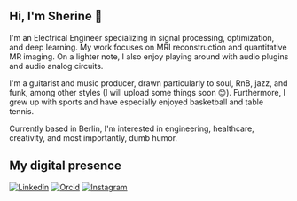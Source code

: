 ##  Hi, I'm Sherine 🌿

I'm an Electrical Engineer specializing in signal processing, optimization, and deep learning. My work focuses on MRI reconstruction and quantitative MR imaging. On a lighter note, I also enjoy playing around with audio plugins and audio analog circuits.

I'm a guitarist and music producer, drawn particularly to soul, RnB, jazz, and funk, among other styles (I will upload some things soon 😊). Furthermore, I grew up with sports and have especially enjoyed basketball and table tennis.

Currently based in Berlin, I'm interested in engineering, healthcare, creativity, and most importantly, dumb humor.

## My digital presence
[![Linkedin](https://img.shields.io/badge/linkedin-%230077B5.svg?style=for-the-badge&logo=linkedin&logoColor=white)](https://www.linkedin.com/in/sherinebrahma/)
[![Orcid](https://img.shields.io/badge/orcid-A6CE39?style=for-the-badge&logo=orcid&logoColor=white)](https://orcid.org/0000-0003-4340-6513)
[![Instagram](https://img.shields.io/badge/Instagram-%23E4405F.svg?style=for-the-badge&logo=Instagram&logoColor=white)](https://www.instagram.com/sherinebrahma/)


